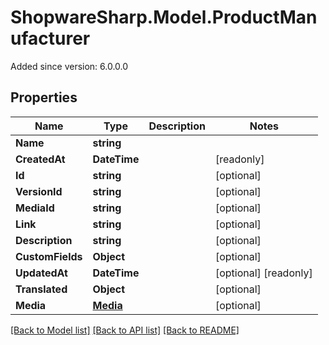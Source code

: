 # ShopwareSharp.Model.ProductManufacturer
Added since version: 6.0.0.0

## Properties

Name | Type | Description | Notes
------------ | ------------- | ------------- | -------------
**Name** | **string** |  | 
**CreatedAt** | **DateTime** |  | [readonly] 
**Id** | **string** |  | [optional] 
**VersionId** | **string** |  | [optional] 
**MediaId** | **string** |  | [optional] 
**Link** | **string** |  | [optional] 
**Description** | **string** |  | [optional] 
**CustomFields** | **Object** |  | [optional] 
**UpdatedAt** | **DateTime** |  | [optional] [readonly] 
**Translated** | **Object** |  | [optional] 
**Media** | [**Media**](Media.md) |  | [optional] 

[[Back to Model list]](../../README.md#documentation-for-models) [[Back to API list]](../../README.md#documentation-for-api-endpoints) [[Back to README]](../../README.md)

